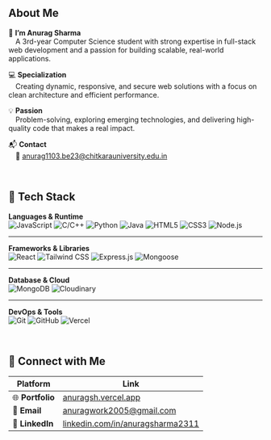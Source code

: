 ## About Me

👋 **I’m Anurag Sharma**  
&emsp;A 3rd-year Computer Science student with strong expertise in full-stack web development and a passion for building scalable, real-world applications.

💻 **Specialization**  
&emsp;Creating dynamic, responsive, and secure web solutions with a focus on clean architecture and efficient performance.

💡 **Passion**  
&emsp;Problem-solving, exploring emerging technologies, and delivering high-quality code that makes a real impact.

📬 **Contact**  
&emsp;📧 anurag1103.be23@chitkarauniversity.edu.in

<br>

## 💼 Tech Stack

**Languages & Runtime**  
![JavaScript](https://img.shields.io/badge/JavaScript-F7DF1E?style=for-the-badge&logo=javascript&logoColor=black)
![C/C++](https://img.shields.io/badge/C/C++-00599C?style=for-the-badge&logo=c%2B%2B&logoColor=white)
![Python](https://img.shields.io/badge/Python-3776AB?style=for-the-badge&logo=python&logoColor=white)
![Java](https://img.shields.io/badge/Java-007396?style=for-the-badge&logo=java&logoColor=white)
![HTML5](https://img.shields.io/badge/HTML5-E34F26?style=for-the-badge&logo=html5&logoColor=white)
![CSS3](https://img.shields.io/badge/CSS3-1572B6?style=for-the-badge&logo=css3&logoColor=white)
![Node.js](https://img.shields.io/badge/Node.js-339933?style=for-the-badge&logo=nodedotjs&logoColor=white)

---

**Frameworks & Libraries**  
![React](https://img.shields.io/badge/React-20232A?style=for-the-badge&logo=react&logoColor=61DAFB)
![Tailwind CSS](https://img.shields.io/badge/Tailwind_CSS-38B2AC?style=for-the-badge&logo=tailwind-css&logoColor=white)
![Express.js](https://img.shields.io/badge/Express.js-000000?style=for-the-badge&logo=express&logoColor=white)
![Mongoose](https://img.shields.io/badge/Mongoose-880000?style=for-the-badge&logo=mongoose&logoColor=white)

---

**Database & Cloud**  
![MongoDB](https://img.shields.io/badge/MongoDB-4EA94B?style=for-the-badge&logo=mongodb&logoColor=white)
![Cloudinary](https://img.shields.io/badge/Cloudinary-3448C5?style=for-the-badge&logo=cloudinary&logoColor=white)

---

**DevOps & Tools**  
![Git](https://img.shields.io/badge/Git-F05032?style=for-the-badge&logo=git&logoColor=white)
![GitHub](https://img.shields.io/badge/GitHub-181717?style=for-the-badge&logo=github&logoColor=white)
![Vercel](https://img.shields.io/badge/Vercel-000000?style=for-the-badge&logo=vercel&logoColor=white)


<br>

## 📎 Connect with Me

| Platform | Link |
|----------|------|
| 🌐 **Portfolio** | [anuragsh.vercel.app](https://anuragsh.vercel.app) |
| 📧 **Email** | [anuragwork2005@gmail.com](mailto:anuragwork2005@gmail.com) |
| 💼 **LinkedIn** | [linkedin.com/in/anuragsharma2311](https://linkedin.com/in/anuragsharma2311) |

<!---
AnuragSharma2005/AnuragSharma2005 is a ✨ special ✨ repository because its `README.md` (this file) appears on your GitHub profile.
You can click the Preview link to take a look at your changes.
--->
